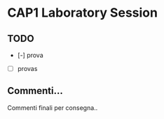 # CAP1 Laboratory Session

## TODO
- [-] prova
- [ ] provas

## Commenti...
Commenti finali per consegna..

